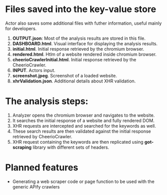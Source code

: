 # Files saved into the key-value store
Actor also saves some additional files with futher information, useful mainly for developers. 
1. __OUTPUT.json__: Most of the analysis results are stored in this file.
2. __DASHBOARD.html__. Visual interface for displaying the analysis results.
3. __initial.html__. Initial response retrieved by the chromium browser.
4. __rendered.html__. Htlm of a website rendered inside chromium browser. 
5. __cheerioCrawlerInitial.html__. Initial response retrieved by the CheerioCrawler. 
6. __INPUT__. Actors input. 
7. __screenshot.jpeg__. Screenshot of a loaded website. 
8. __xhrValidation.json__. Additional details about XHR validation. 

# The analysis steps: 
1. Analyzer opens the chromium browser and navigates to the website.
2. It searches the initial response of a website and fully rendered DOM.
3. XHR requests are intercepted and searched for the keywords as well.
4. These search results are then validated against the initial response retrieved by CheerioCrawler.
5. XHR request containing the keywords are then replicated using __got-scraping__ library with different sets of headers. 


# Planned features
* Generating a web scraper code or page function to be used with the generic APify crawlers
